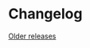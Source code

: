 # Changelog

<script setup>
import Changelog from '../.vitepress/components/Changelog.vue';
</script>

<Changelog/>

[Older releases](https://github.com/mistic100/Photo-Sphere-Viewer/releases?page=3)

